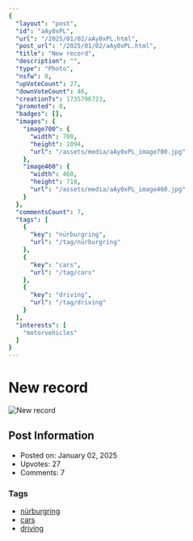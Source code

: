 ```yaml
---
{
  "layout": "post",
  "id": "aAy0xPL",
  "url": "/2025/01/02/aAy0xPL.html",
  "post_url": "/2025/01/02/aAy0xPL.html",
  "title": "New record",
  "description": "",
  "type": "Photo",
  "nsfw": 0,
  "upVoteCount": 27,
  "downVoteCount": 46,
  "creationTs": 1735796723,
  "promoted": 0,
  "badges": [],
  "images": {
    "image700": {
      "width": 700,
      "height": 1094,
      "url": "/assets/media/aAy0xPL_image700.jpg"
    },
    "image460": {
      "width": 460,
      "height": 718,
      "url": "/assets/media/aAy0xPL_image460.jpg"
    }
  },
  "commentsCount": 7,
  "tags": [
    {
      "key": "nürburgring",
      "url": "/tag/nürburgring"
    },
    {
      "key": "cars",
      "url": "/tag/cars"
    },
    {
      "key": "driving",
      "url": "/tag/driving"
    }
  ],
  "interests": [
    "motorvehicles"
  ]
}
---
```


# New record

![New record](/assets/media/aAy0xPL_image700.jpg)

## Post Information

- Posted on: January 02, 2025
- Upvotes: 27
- Comments: 7

### Tags

- [nürburgring](/tag/nürburgring)
- [cars](/tag/cars)
- [driving](/tag/driving)
